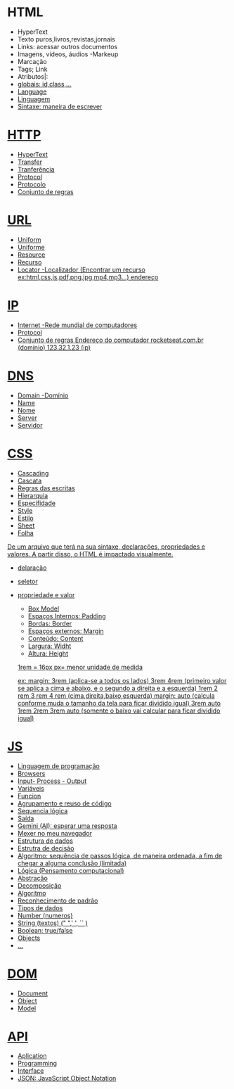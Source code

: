 # HTML
- HyperText
 - Texto puros,livros,revistas,jornais
 - Links: acessar outros documentos
 - Imagens, vídeos, áudios
-Markeup
 - Marcação
 - Tags;  <a> Link </a>
 - Atributos|: <a href="Link">
 - globais: id,class,...  <a class="button" href="Link">
- Language
 - Linguagem
 - Sintaxe: maneira de escrever

# HTTP
- HyperText
- Transfer
 - Tranferência
- Protocol
 - Protocolo
 - Conjunto de regras

# URL
- Uniform
 - Uniforme
- Resource
 - Recurso
- Locator
 -Localizador
(Encontrar um recurso ex:html,css,js,pdf,png,jpg,mp4,mp3...)
endereço

# IP
- Internet
 -Rede mundial de computadores
- Protocol
 - Conjunto de regras
Endereço do computador
rocketseat.com.br (domínio)
123.32.1.23 (ip)

# DNS
- Domain
 -Domínio
- Name
 - Nome
- Server
 - Servidor

# CSS
- Cascading
 - Cascata
 - Regras das escritas
 - Hierarquia
 - Especifidade
- Style
 - Estilo
- Sheet
 - Folha

 De um arquivo que terá na sua sintaxe, declarações, propriedades e valores.
 A partir disso, o HTML é impactado visualmente.

- delaração
- seletor
- propriedade e valor

    - Box Model
     - Espaços Internos: Padding 
     - Bordas: Border
     - Espaços externos: Margin
     - Conteúdo: Content
     - Largura: Widht
     - Altura: Height

    1rem = 16px
    px= menor unidade de medida

    ex: margin: 3rem (aplica-se a todos os lados)
                3rem 4rem (primeiro valor se aplica a cima e abaixo, e o segundo a direita e a esquerda)
                1rem 2 rem 3 rem 4 rem (cima,direita,baixo,esquerda)
        margin: auto (calcula conforme muda o tamanho da tela para ficar dividido igual)
                3rem auto
                1rem 2rem 3rem auto (somente o baixo vai calcular para ficar dividido igual)
    
# JS
- Linguagem de programação
- Browsers
- Input- Process - Output
- Variáveis
- Funcion
 - Agrupamento e reuso de código
 - Sequencia lógica
 - Saída
- Gemini (AI): esperar uma resposta
- Mexer no meu navegador
- Estrutura de dados
- Estrutra de decisão
- Algoritmo: sequência de passos lógica, de maneira ordenada, a fim de chegar a alguma conclusão (limitada)
- Lógica (Pensamento computacional)
 - Abstração
 - Decomposição
 - Algoritmo
 - Reconhecimento de padrão
- Tipos de dados
 - Number (numeros)
 - String (textos) (" ",' ', `` )
 - Boolean: true/false
 - Objects
 - ...

 # DOM
 - Document
 - Object
 - Model

 # API
- Aplication
- Programming
- Interface
- JSON: JavaScript Object Notation